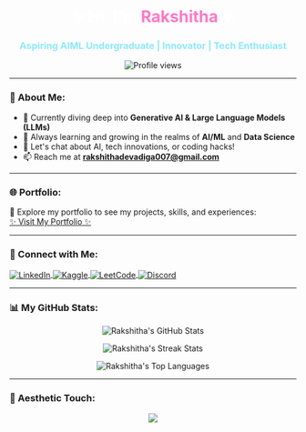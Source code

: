 <h1 align="center" style="color:#ffffff;">✨ Hi, I'm <span style="color:#ff79c6;">Rakshitha</span> ✨</h1>
<h3 align="center" style="color:#8be9fd;">Aspiring AIML Undergraduate | Innovator | Tech Enthusiast</h3>

<p align="center">
  <img src="https://komarev.com/ghpvc/?username=rakshitha2207&label=Profile%20Views&color=ff79c6&style=flat" alt="Profile views" />
</p>

---

### 🚀 About Me:
- 🔭 Currently diving deep into **Generative AI & Large Language Models (LLMs)**  
- 🌱 Always learning and growing in the realms of **AI/ML** and **Data Science**  
- 💬 Let's chat about AI, tech innovations, or coding hacks!  
- 📫 Reach me at **rakshithadevadiga007@gmail.com**  

---

### 🌐 Portfolio:
🎨 Explore my portfolio to see my projects, skills, and experiences:  
[✨ Visit My Portfolio ✨](https://rakshitha2207.github.io/my-portfolio.io/)  

---

### 🤝 Connect with Me:
<p align="left">
  <a href="https://linkedin.com/in/rakshitha-devadiga-41541b214" target="_blank">
    <img align="center" src="https://img.shields.io/badge/LinkedIn-%230077B5.svg?&style=for-the-badge&logo=linkedin&logoColor=white" alt="LinkedIn" />
  </a>
  <a href="https://kaggle.com/rakshitha75" target="_blank">
    <img align="center" src="https://img.shields.io/badge/Kaggle-%2312100E.svg?&style=for-the-badge&logo=kaggle&logoColor=white" alt="Kaggle" />
  </a>
  <a href="https://www.leetcode.com/rakshitha2207" target="_blank">
    <img align="center" src="https://img.shields.io/badge/LeetCode-%23042F6D.svg?&style=for-the-badge&logo=leetcode&logoColor=white" alt="LeetCode" />
  </a>
  <a href="https://discord.gg/rakshitha0507" target="_blank">
    <img align="center" src="https://img.shields.io/badge/Discord-%237289DA.svg?&style=for-the-badge&logo=discord&logoColor=white" alt="Discord" />
  </a>
</p>

---

### 📊 My GitHub Stats:
<p align="center">
  <img src="https://github-readme-stats.vercel.app/api?username=rakshitha2207&show_icons=true&theme=radical&hide_border=true" alt="Rakshitha's GitHub Stats" />
</p>

<p align="center">
  <img src="https://github-readme-streak-stats.herokuapp.com/?user=rakshitha2207&theme=radical&hide_border=true" alt="Rakshitha's Streak Stats" />
</p>

<p align="center">
  <img src="https://github-readme-stats.vercel.app/api/top-langs?username=rakshitha2207&show_icons=true&locale=en&layout=compact&theme=radical&hide_border=true" alt="Rakshitha's Top Languages" />
</p>

---

### 🌟 Aesthetic Touch:
<p align="center">
  <img src="https://readme-typing-svg.herokuapp.com?font=Fira+Code&color=ff79c6&size=22&duration=3000&center=true&vCenter=true&width=500&lines=Code.+Innovate.+Inspire.+;Passionate+about+AIML+%26+Tech!;Building+the+future+with+AI." />
</p>
